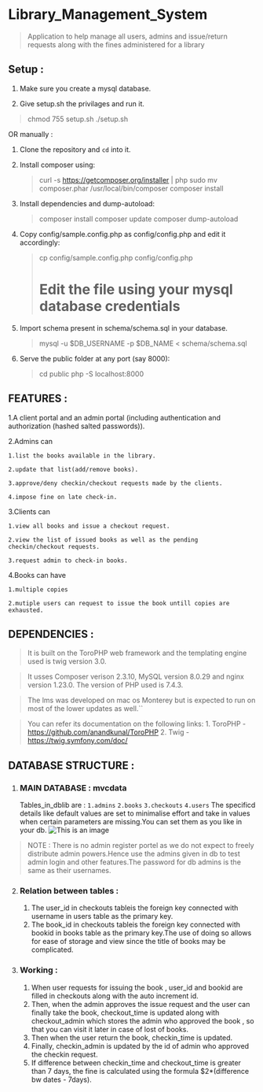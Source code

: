 # Library_Management_System

> Application to help manage all users, admins and issue/return requests along with the fines administered for a library

## Setup :

1. Make sure you create a mysql database.

2. Give setup.sh the privilages and run it.

> chmod 755 setup.sh
> ./setup.sh

OR manually :

1. Clone the repository and `cd` into it.

2. Install composer using:

   > curl -s https://getcomposer.org/installer | php
   > sudo mv composer.phar /usr/local/bin/composer
   > composer install

3. Install dependencies and dump-autoload:

   > composer install
   > composer update
   > composer dump-autoload

4. Copy config/sample.config.php as config/config.php and edit it accordingly:

   > cp config/sample.config.php config/config.php
   >
   > # Edit the file using your mysql database credentials

5. Import schema present in schema/schema.sql in your database.

   > mysql -u $DB_USERNAME -p $DB_NAME < schema/schema.sql

6. Serve the public folder at any port (say 8000):
   > cd public
   > php -S localhost:8000

## FEATURES :

1.A client portal and an admin portal (including authentication and authorization (hashed salted passwords)).

2.Admins can

    1.list the books available in the library.

    2.update that list(add/remove books).

    3.approve/deny checkin/checkout requests made by the clients.

    4.impose fine on late check-in.

3.Clients can

    1.view all books and issue a checkout request.

    2.view the list of issued books as well as the pending checkin/checkout requests.

    3.request admin to check-in books.

4.Books can have

    1.multiple copies

    2.mutiple users can request to issue the book untill copies are exhausted.

## DEPENDENCIES :

> It is built on the ToroPHP web framework and the templating engine used is twig version 3.0.

> It usses Composer verison 2.3.10, MySQL version 8.0.29 and nginx version 1.23.0. The version of PHP used is 7.4.3.

> The lms was developed on mac os Monterey but is expected to run on most of the lower updates as well.``

> You can refer its documentation on the following links: 1. ToroPHP - https://github.com/anandkunal/ToroPHP 2. Twig - https://twig.symfony.com/doc/

## DATABASE STRUCTURE :

1. ### MAIN DATABASE : mvcdata
   Tables_in_dblib are :
   `1.admins`
   `2.books`
   `3.checkouts`
   `4.users`
   The specificd details like default values are set to minimalise effort and take in values when certain parameters are missing.You can set them as you like in your db.
   ![This is an image](https://cdn.discordapp.com/attachments/918561473008123954/996979057545719909/Screen_Shot_2022-07-14_at_8.48.07_AM.png)

> NOTE : There is no admin register portel as we do not expect to freely distribute admin powers.Hence use the admins given in db to test admin login and other features.The password for db admins is the same as their usernames.

2. ### Relation between tables :

   1. The user_id in checkouts tableis the foreign key connected with username in users table as the primary key.
   2. The book_id in checkouts tableis the foreign key connected with bookid in books table as the primary key.The use of doing so allows for ease of storage and view since the title of books may be complicated.

3. ### Working :

   1. When user requests for issuing the book , user_id and bookid are filled in checkouts along with the auto increment id.
   2. Then, when the admin approves the issue request and the user can finally take the book, checkout_time is updated along with checkout_admin which stores the admin who approved the book , so that you can visit it later in case of lost of books.
   3. Then when the user return the book, checkin_time is updated.
   4. Finally, checkin_admin is updated by the id of admin who approved the checkin request.
   5. If difference between checkin_time and checkout_time is greater than 7 days, the fine is calculated using the formula $2\*(difference bw dates - 7days).
